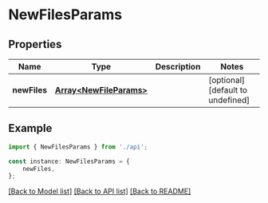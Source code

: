 # NewFilesParams


## Properties

Name | Type | Description | Notes
------------ | ------------- | ------------- | -------------
**newFiles** | [**Array&lt;NewFileParams&gt;**](NewFileParams.md) |  | [optional] [default to undefined]

## Example

```typescript
import { NewFilesParams } from './api';

const instance: NewFilesParams = {
    newFiles,
};
```

[[Back to Model list]](../README.md#documentation-for-models) [[Back to API list]](../README.md#documentation-for-api-endpoints) [[Back to README]](../README.md)
